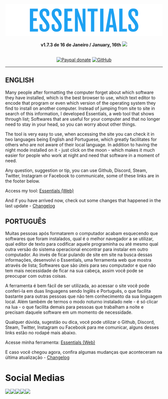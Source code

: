<div align="center">
  <a href="https://yagasakii.github.io/webessentials/" target="_blank"><img src="logoreadme.png" alt="The Essentials Web"/></a><br>

<b>v1.7.3 de 16 de Janeiro / January, 16th</b> <img src="http://www.clker.com/cliparts/N/G/g/v/d/N/glossy-red-icon-button-md.png" width="10px"><br><br>

[![Paypal donate](https://img.shields.io/badge/Paypal-donate-yellow.svg)](https://www.paypal.com/cgi-bin/webscr?cmd=_donations&business=BGK9ZCFE6G4C8&currency_code=BRL&source=url)
[![GitHub](https://img.shields.io/github/license/yagasakii/webessentials.svg)](https://github.com/Yagasakii/webessentials/blob/master/LICENSE)
</div>

---

## ENGLISH<br>
Many people after formatting the computer forget about which software they have installed, which is the best browser to use, which text editor to encode that program or even which version of the operating system they find to install on another computer. Instead of jumping from site to site in search of this information, I developed Essentials, a web tool that shows through list; Softwares that are useful for your computer and that no longer need to stay in your head, so you can worry about other things.

The tool is very easy to use, when accessing the site you can check it in two languages being English and Portuguese, which greatly facilitates for others who are not aware of their local language. In addition to having the night mode installed on it - just click on the moon - which makes it much easier for people who work at night and need that software in a moment of need.

Any question, suggestion or tip, you can use Github, Discord, Steam, Twitter, Instagram or Facebook to communicate, some of these links are in the footer below.

Access my tool: <a href="https://webessentials.netlify.com/" target="_blank">Essentials (Web)</a>

And if you have arrived now, check out some changes that happened in the last update - <a href="https://github.com/Yagasakii/webessentials/blob/master/Changelog.md">Changelog</a>

## PORTUGUÊS<br>
Muitas pessoas após formatarem o computador acabam esquecendo que softwares que foram instalados, qual é o melhor navegador a se utilizar, qual editor de texto para codificar aquele programinha ou até mesmo qual outra versão do sistema operacional encontrar para instalar em outro computador. Ao invés de ficar pulando de site em site na busca dessas informações, desenvolvi o Essentials, uma ferramenta web que mostra através de lista; Softwares que são úteis para seu computador e que não tem mais necessidade de ficar na sua cabeça, assim você pode se preocupar com outras coisas.

A ferramenta é bem fácil de ser utilizada, ao acessar o site você pode conferi-la em duas linguagens sendo Inglês e Português, o que facilita bastante para outras pessoas que não tem conhecimento da sua linguagem local. Além também de termos o modo noturno instalado nele - é só clicar na lua - o que facilita demais para pessoas que trabalham a noite e precisam daquele software em um momento de necessidade.

Qualquer dúvida, sugestão ou dica, você pode utilizar o Github, Discord, Steam, Twitter, Instagram ou Facebook para me comunicar, alguns desses links estão no rodapé mais abaixo.

Acesse minha ferramenta: <a href="https://webessentials.netlify.com/" target="_blank">Essentials (Web)</a>

E caso você chegou agora, confira algumas mudanças que aconteceram na última atualização - <a href="https://github.com/Yagasakii/webessentials/blob/master/Changelog.md">Changelog</a>


# Social Medias
<a href="http://www.facebook.com/AndersonMarlonDesign" target="_blank"><img src="https://cdn3.iconfinder.com/data/icons/free-social-icons/67/facebook_circle_color-32.png"></a><a href="http://www.twitter.com/projectYagasaki" target="_blank"><img src="https://cdn0.iconfinder.com/data/icons/flat-social-media-icons-set-round-style-1/550/twitter_2-32.png"></a><a href="http://www.instagram.com/AndersonMarlon" target="_blank"><img src="https://cdn3.iconfinder.com/data/icons/free-social-icons/67/instagram_circle_color-32.png"></a><a href="http://discord.gg/3wr5zTU" target="_blank"><img src="https://cdn0.iconfinder.com/data/icons/free-social-media-set/24/discord-32.png"></a><a href="https://github.com/Yagasakii/" target="_blank"><img src="https://cdn3.iconfinder.com/data/icons/free-social-icons/67/github_circle_black-32.png"></a>
